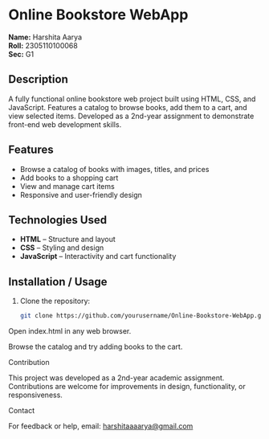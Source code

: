 # Online Bookstore WebApp

**Name:** Harshita Aarya  
**Roll:** 2305110100068  
**Sec:** G1  

## Description
A fully functional online bookstore web project built using HTML, CSS, and JavaScript. Features a catalog to browse books, add them to a cart, and view selected items. Developed as a 2nd-year assignment to demonstrate front-end web development skills.

## Features
- Browse a catalog of books with images, titles, and prices  
- Add books to a shopping cart  
- View and manage cart items  
- Responsive and user-friendly design  

## Technologies Used
- **HTML** – Structure and layout  
- **CSS** – Styling and design  
- **JavaScript** – Interactivity and cart functionality  

## Installation / Usage
1. Clone the repository:  
   ```bash
   git clone https://github.com/yourusername/Online-Bookstore-WebApp.git
Open index.html in any web browser.

Browse the catalog and try adding books to the cart.

Contribution

This project was developed as a 2nd-year academic assignment. Contributions are welcome for improvements in design, functionality, or responsiveness.

Contact

For feedback or help, email: harshitaaaarya@gmail.com
